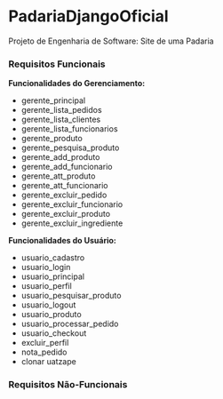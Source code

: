 # PadariaDjangoOficial
Projeto de Engenharia de Software: Site de uma Padaria

### Requisitos Funcionais
**Funcionalidades do Gerenciamento:**
- gerente_principal
- gerente_lista_pedidos
- gerente_lista_clientes
- gerente_lista_funcionarios
- gerente_produto
- gerente_pesquisa_produto
- gerente_add_produto
- gerente_add_funcionario
- gerente_att_produto
- gerente_att_funcionario
- gerente_excluir_pedido
- gerente_excluir_funcionario
- gerente_excluir_produto
- gerente_excluir_ingrediente

**Funcionalidades do Usuário:**
- usuario_cadastro
- usuario_login
- usuario_principal
- usuario_perfil
- usuario_pesquisar_produto
- usuario_logout
- usuario_produto
- usuario_processar_pedido
- usuario_checkout
- excluir_perfil
- nota_pedido
- clonar uatzape

### Requisitos Não-Funcionais
